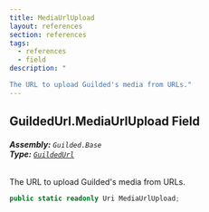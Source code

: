 ```yaml
---
title: MediaUrlUpload
layout: references
section: references
tags:
  - references
  - field
description: "

The URL to upload Guilded's media from URLs."
---
```


## GuildedUrl.MediaUrlUpload Field
###### **Assembly:** `Guilded.Base`<br/>**Type:** [`GuildedUrl`](GuildedUrl.md 'Guilded.Base.GuildedUrl')

The URL to upload Guilded's media from URLs.

```csharp
public static readonly Uri MediaUrlUpload;
```